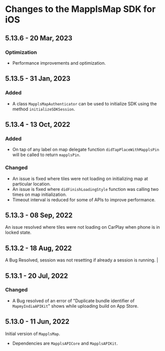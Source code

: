 # Changes to the MapplsMap SDK for iOS

## 5.13.6 - 20 Mar, 2023

### Optimization

-  Performance improvements and optimization.

## 5.13.5 - 31 Jan, 2023

### Added

- A class `MapplsMapAuthenticator` can be used to initialize SDK using the method `initializeSDKSession`.

## 5.13.4 - 13 Oct, 2022

### Added
- On tap of any label on map delegate function `didTapPlaceWithMapplsPin` will be called to return `mapplsPin`.

### Changed
- An issue is fixed where tiles were not loading on initializing map at particular location.
- An issue is fixed where `didFinishLoadingStyle` function was calling two times on map initialization.
- Timeout interval is reduced for some of APIs to improve performance.

## 5.13.3 - 08 Sep, 2022

An issue resolved where tiles were not loading on CarPlay when phone is in locked state.

## 5.13.2 - 18 Aug, 2022

A Bug Resolved, session was not resetting if already a session is running. |

## 5.13.1 - 20 Jul, 2022

### Changed

- A Bug resolved of an error of "Duplicate bundle identifier of `MapmyIndiaAPIKit`" shows while uploading build on App Store.

## 5.13.0 - 11 Jun, 2022

Initial version of `MapplsMap`.

- Dependencies are `MapplsAPICore` and `MapplsAPIKit`.